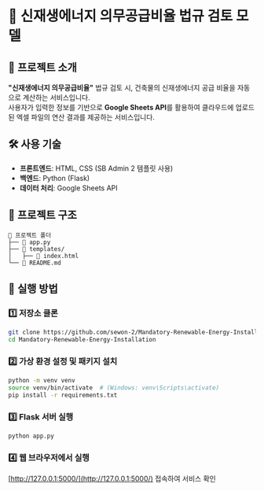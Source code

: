 # 🚀 신재생에너지 의무공급비율 법규 검토 모델

## 📌 프로젝트 소개
**"신재생에너지 의무공급비율"** 법규 검토 시, 건축물의 신재생에너지 공급 비율을 자동으로 계산하는 서비스입니다.  
사용자가 입력한 정보를 기반으로 **Google Sheets API**를 활용하여 클라우드에 업로드 된 엑셀 파일의 연산 결과를 제공하는 서비스입니다.

## 🛠️ 사용 기술
- **프론트엔드**: HTML, CSS (SB Admin 2 템플릿 사용)
- **백엔드**: Python (Flask)
- **데이터 처리**: Google Sheets API

## 📂 프로젝트 구조
```
📁 프로젝트 폴더
├── 📄 app.py
├── 📁 templates/
│   ├── 📄 index.html
└── 📄 README.md
```

## 🚀 실행 방법
### 1️⃣ 저장소 클론
```bash
git clone https://github.com/sewon-2/Mandatory-Renewable-Energy-Installation.git
cd Mandatory-Renewable-Energy-Installation
```
### 2️⃣ 가상 환경 설정 및 패키지 설치
```bash
python -m venv venv
source venv/bin/activate  # (Windows: venv\Scripts\activate)
pip install -r requirements.txt
```
### 3️⃣ Flask 서버 실행
```bash
python app.py
```   
### 4️⃣ 웹 브라우저에서 실행
[http://127.0.0.1:5000/](http://127.0.0.1:5000/) 접속하여 서비스 확인
